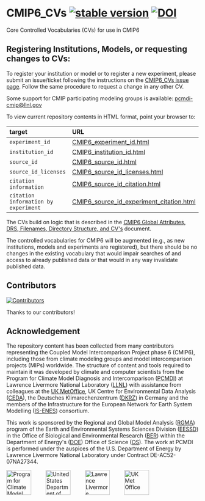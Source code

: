 # CMIP6_CVs [![stable version](https://img.shields.io/badge/Current%20version-6.2.58.77-brightgreen.svg)](https://github.com/WCRP-CMIP/CMIP6_CVs/releases/tag/6.2.58.77) [![DOI](https://zenodo.org/badge/62754800.svg)](https://zenodo.org/doi/10.5281/zenodo.12197150)

Core Controlled Vocabularies (CVs) for use in CMIP6

## Registering Institutions, Models, or requesting changes to CVs:

To register your institution or model or to register a new experiment, please submit an issue/ticket following the instructions on the [CMIP6_CVs issue page](https://github.com/WCRP-CMIP/CMIP6_CVs/issues/new). Follow the same procedure to request a change in any other CV.

Some support for CMIP participating modeling groups is available: pcmdi-cmip@llnl.gov

To view current repository contents in HTML format, point your browser to:

| target | URL |
| :-- | :-- |
| `experiment_id` | [CMIP6_experiment_id.html](https://wcrp-cmip.github.io/CMIP6_CVs/docs/CMIP6_experiment_id.html) |
| `institution_id` | [CMIP6_institution_id.html](https://wcrp-cmip.github.io/CMIP6_CVs/docs/CMIP6_institution_id.html) |
| `source_id` | [CMIP6_source_id.html](https://wcrp-cmip.github.io/CMIP6_CVs/docs/CMIP6_source_id.html) |
| `source_id_licenses` | [CMIP6_source_id_licenses.html](https://wcrp-cmip.github.io/CMIP6_CVs/docs/CMIP6_source_id_licenses.html) |
| `citation information` | [CMIP6_source_id_citation.html](https://wcrp-cmip.github.io/CMIP6_CVs/docs/CMIP6_source_id_citation.html) |
| `citation information by experiment` | [CMIP6_source_id_experiment_citation.html](https://wcrp-cmip.github.io/CMIP6_CVs/docs/CMIP6_source_id_experiment_citation.html) |

The CVs build on logic that is described in the [CMIP6 Global Attributes, DRS, Filenames, Directory Structure, and CV's](http://goo.gl/v1drZl) document.

The controlled vocabularies for CMIP6 will be augmented (e.g., as new institutions, models and experiments are registered), but there should be no changes in the existing vocabulary that would impair searches of and access to already published data or that would in any way invalidate published data.

## Contributors

[![Contributors](https://contrib.rocks/image?repo=WCRP-CMIP/CMIP6_CVs)](https://github.com/WCRP-CMIP/CMIP6_CVs/graphs/contributors)

Thanks to our contributors!

## Acknowledgement

The repository content has been collected from many contributors representing the Coupled Model Intercomparison Project phase 6 (CMIP6), including those from climate modeling groups and model intercomparison projects (MIPs) worldwide. The structure of content and tools required to maintain it was developed by climate and computer scientists from the Program for Climate Model Diagnosis and Intercomparison ([PCMDI](https://pcmdi.llnl.gov/)) at Lawrence Livermore National Laboratory ([LLNL](https://www.llnl.gov/)) with assistance from colleagues at the [UK MetOffice](https://www.metoffice.gov.uk/), UK Centre for Environmental Data Analysis ([CEDA](https://www.ceda.ac.uk/)), the Deutsches Klimarechenzentrum ([DKRZ](https://www.dkrz.de/en/)) in Germany and the members of the Infrastructure for the European Network for Earth System Modelling ([IS-ENES](https://is.enes.org/)) consortium.

This work is sponsored by the Regional and Global Model Analysis ([RGMA](https://climatemodeling.science.energy.gov/program/regional-global-model-analysis)) program of the Earth and Environmental Systems Sciences Division ([EESSD](https://science.osti.gov/ber/Research/eessd)) in the Office of Biological and Environmental Research ([BER](https://science.osti.gov/ber)) within the Department of Energy's ([DOE](https://www.energy.gov/)) Office of Science ([OS](https://science.osti.gov/)). The work at PCMDI is performed under the auspices of the U.S. Department of Energy by Lawrence Livermore National Laboratory under Contract DE-AC52-07NA27344.

<p>
    <img src="https://pcmdi.github.io/assets/PCMDI/100px-PCMDI-Logo-NoText-square-png8.png"
         width="65"
         style="margin-right: 30px"
         title="Program for Climate Model Diagnosis and Intercomparison"
         alt="Program for Climate Model Diagnosis and Intercomparison"
    >&nbsp;
    <img src="https://pcmdi.github.io/assets/DOE/480px-DOE_Seal_Color.png"
         width="65"
         style="margin-right: 30px"
         title="United States Department of Energy"
         alt="United States Department of Energy"
    >&nbsp;
    <img src="https://pcmdi.github.io/assets/LLNL/212px-LLNLiconPMS286-WHITEBACKGROUND.png"
         width="65"
         style="margin-right: 30px"
         title="Lawrence Livermore National Laboratory"
         alt="Lawrence Livermore National Laboratory"
    >&nbsp;
    <img src="https://pcmdi.github.io/assets/MetOffice/100px-Met_Office_LogoBLACK.png"
         width="65"
         style="margin-right: 30px"
         title="UK Met Office"
         alt="UK Met Office"
    >
</p>
